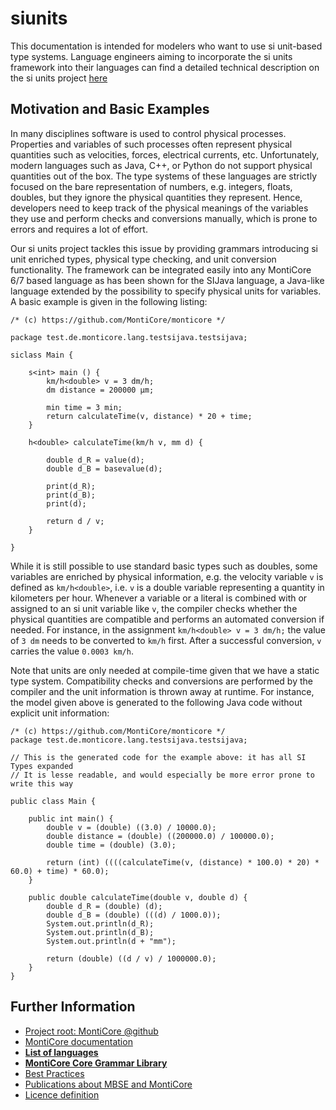 # siunits

This documentation is intended for modelers who want to use si unit-based type systems. Language engineers aiming to incorporate
the si units framework into their languages can find a detailed technical description on the si units project [here](https://github.com/MontiCore/siunits/blob/master/src/main/grammars/de/monticore/SIUnits.md)

## Motivation and Basic Examples
In many disciplines software is used to control physical processes. Properties and variables of such processes often
represent physical quantities such as velocities, forces, electrical currents, etc. Unfortunately, 
modern languages such as Java, C++, or Python do not support physical quantities out of the box.
The type systems of these languages are strictly focused on the bare representation of numbers, e.g. integers, floats, doubles,
but they ignore the physical quantities they represent. Hence, developers need to keep track of the
physical meanings of the variables they use and perform checks and conversions manually, which is prone to errors and requires
a lot of effort. 

Our si units project tackles this issue by providing grammars introducing si unit enriched types, physical type checking, and unit conversion functionality.
The framework can be integrated easily into any MontiCore 6/7 based language as has been shown for the SIJava language, a Java-like language 
extended by the possibility to specify physical units for variables. A basic example is given in the following listing:

``` 
/* (c) https://github.com/MontiCore/monticore */

package test.de.monticore.lang.testsijava.testsijava;

siclass Main {

    s<int> main () {
        km/h<double> v = 3 dm/h;
        dm distance = 200000 µm;

        min time = 3 min;
        return calculateTime(v, distance) * 20 + time;
    }

    h<double> calculateTime(km/h v, mm d) {

        double d_R = value(d);
        double d_B = basevalue(d);

        print(d_R);
        print(d_B);
        print(d);

        return d / v;
    }

}
``` 

While it is still possible to use standard basic types such as doubles, some variables are enriched by physical information,
e.g. the velocity variable `v` is defined as `km/h<double>`, i.e. `v` is a double variable representing a quantity in kilometers per hour.
Whenever a variable or a literal is combined with or assigned to an si unit variable like `v`, the compiler checks whether the physical quantities are 
compatible and performs an automated conversion if needed. For instance, in the assignment `km/h<double> v = 3 dm/h;` the value of
`3 dm` needs to be converted to `km/h` first. After a successful conversion, `v` carries the value `0.0003 km/h`. 

Note that units are only needed at compile-time given that we have a static type system. Compatibility checks and conversions are performed
by the compiler and the unit information is thrown away at runtime. For instance, the model given above is generated to the following Java code without explicit unit information:

```
/* (c) https://github.com/MontiCore/monticore */
package test.de.monticore.lang.testsijava.testsijava;

// This is the generated code for the example above: it has all SI Types expanded
// It is lesse readable, and would especially be more error prone to write this way

public class Main {

    public int main() {
        double v = (double) ((3.0) / 10000.0);
        double distance = (double) ((200000.0) / 100000.0);
        double time = (double) (3.0);

        return (int) ((((calculateTime(v, (distance) * 100.0) * 20) * 60.0) + time) * 60.0);
    }

    public double calculateTime(double v, double d) {
        double d_R = (double) (d);
        double d_B = (double) (((d) / 1000.0));
        System.out.println(d_R);
        System.out.println(d_B);
        System.out.println(d + "mm");

        return (double) ((d / v) / 1000000.0);
    }
}

``` 

## Further Information

* [Project root: MontiCore @github](https://github.com/MontiCore/monticore)
* [MontiCore documentation](http://www.monticore.de/)
* [**List of languages**](https://github.com/MontiCore/monticore/blob/opendev/docs/Languages.md)
* [**MontiCore Core Grammar Library**](https://github.com/MontiCore/monticore/blob/opendev/monticore-grammar/src/main/grammars/de/monticore/Grammars.md)
* [Best Practices](https://github.com/MontiCore/monticore/blob/opendev/docs/BestPractices.md)
* [Publications about MBSE and MontiCore](https://www.se-rwth.de/publications/)
* [Licence definition](https://github.com/MontiCore/monticore/blob/master/00.org/Licenses/LICENSE-MONTICORE-3-LEVEL.md)
